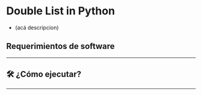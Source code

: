 # **Double List in Python**  
- (acá descripcion)

##  **Requerimientos de software**  

---

## 🛠️ **¿Cómo ejecutar?**  

---
